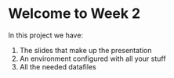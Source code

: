 # Welcome to Week 2

In this project we have:

1. The slides that make up the presentation
2. An environment configured with all your stuff
3. All the needed datafiles